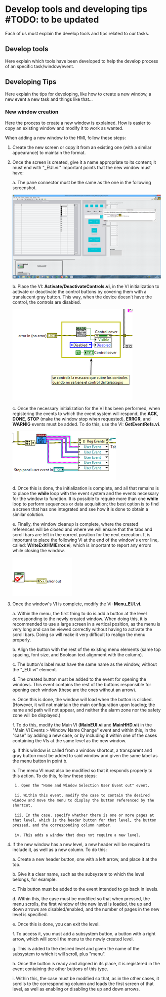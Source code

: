 # Develop tools and developing tips #TODO: to be updated

Each of us must explain the develop tools and tips related to our tasks.

## Develop tools

Here explain which tools have been developed to help the develop process of an
specific task/window/event.

## Developing Tips

Here explain the tips for developing, like how to create a new window, a new
event a new task and things like that…

### New window creation

Here the process to create a new window is explained.
How is easier to copy an
existing window and modify it to work as wanted.

When adding a new window to the HMI, follow these steps:

1. Create the new screen or copy it from an existing one (with a similar appearance) to maintain the format.

2. Once the screen is created, give it a name appropriate to its content; it must end with "_EUI.vi." Important points that the new window must have:

    a. The pane connector must be the same as the one in the following screenshot.

    ![EUI example](../Resources/figures/eui_window_example.png)

    b. Place the VI: **Activate/DeactivateControls.vi**, in the VI initialization to activate or deactivate the control buttons by covering them with a translucent gray button. This way, when the device doesn't have the control, the controls are disabled.

    ![EUI disable](../Resources/figures/eui_window_disable.png)

    c. Once the necessary initialization for the VI has been performed, when registering the events to which the event system will respond, the **ACK**, **DONE**, **STOP** (make the window stop when requested), **ERROR**, and **WARNIG** events must be added. To do this, use the VI: **GetEventRefs.vi**.

    ![EUI event](../Resources/figures/eui_window_event.png)

    d. Once this is done, the initialization is complete, and all that remains is to place the **while** loop with the event system and the events necessary for the window to function. It is possible to require more than one **while** loop to perform sequences or data acquisition; the best option is to find a screen that has one integrated and see how it is done to obtain a similar solution.

    e. Finally, the window cleanup is complete, where the created references will be closed and where we will ensure that the tabs and scroll bars are left in the correct position for the next execution. It is important to place the following VI at the end of the window's error line, called: **WriteExitHMIError.vi**, which is important to report any errors while closing the window.

    ![EUI close](../Resources/figures/eui_window_close.png)

3. Once the window's VI is complete, modify the VI: **Menu_EUI.vi**.

    a. Within the menu, the first thing to do is add a button at the level corresponding to the newly created window. When doing this, it is recommended to use a large screen in a vertical position, as the menu is very long and can be viewed correctly without having to activate the scroll bars. Doing so will make it very difficult to realign the menu properly.

    b. Align the button with the rest of the existing menu elements (same top spacing, font size, and Boolean text alignment with the column).

    c. The button's label must have the same name as the window, without the "_EUI.vi" element.

    d. The created button must be added to the event for opening the windows. This event contains the rest of the buttons responsible for opening each window (these are the ones without an arrow).

    e. Once this is done, the window will load when the button is clicked. (However, it will not maintain the main configuration upon loading; the name and path will not appear, and neither the alarm zone nor the safety zone will be displayed.)

    f. To do this, modify the Main VI (**MainEUI.vi** and **MainHHD.vi**) in the "Main VI Events > Window Name Change" event and within this, in the "case" by adding a new case, or by including it within one of the cases containing the VIs at the same level as the new window.

    g. If this window is called from a window shortcut, a transparent and gray button must be added to said window and given the same label as the menu button in point b.

    h. The menu VI must also be modified so that it responds properly to this action. To do this, follow these steps:

        i. Open the "Home and Window Selection User Event out" event.
 
        ii. Within this event, modify the case to contain the desired window and move the menu to display the button referenced by the shortcut.
 
        iii. In the case, specify whether there is one or more pages at that level, which is the header button for that level, the button pressed, and the corresponding column number.
 
        iv. This adds a window that does not require a new level.

4. If the new window has a new level, a new header will be required to include it, as well as a new column. To do this:

    a. Create a new header button, one with a left arrow, and place it at the top.

    b. Give it a clear name, such as the subsystem to which the level belongs, for example.

    c. This button must be added to the event intended to go back in levels.

    d. Within this, the case must be modified so that when pressed, the menu scrolls, the first window of the new level is loaded, the up and down arrows are disabled/enabled, and the number of pages in the new level is specified.

    e. Once this is done, you can exit the level.

    f. To access it, you must add a subsystem button, a button with a right arrow, which will scroll the menu to the newly created level.

    g. This is added to the desired level and given the name of the subsystem to which it will scroll, plus "menu".

    h. Once the button is ready and aligned in its place, it is registered in the event containing the other buttons of this type.

    i. Within this, the case must be modified so that, as in the other cases, it scrolls to the corresponding column and loads the first screen of that level, as well as enabling or disabling the up and down arrows.
